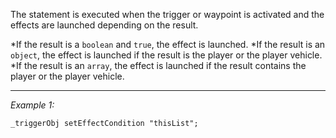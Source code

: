 The statement is executed when the trigger or waypoint is activated and the effects are launched depending on the result.

*If the result is a `boolean` and `true`, the effect is launched.
*If the result is an `object`, the effect is launched if the result is the player or the player vehicle.
*If the result is an `array`, the effect is launched if the result contains the player or the player vehicle.


---
*Example 1:*
```sqf
_triggerObj setEffectCondition "thisList";
```